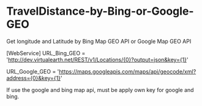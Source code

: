 # TravelDistance-by-Bing-or-Google-GEO
Get longitude and Latitude by Bing Map GEO API or Google Map GEO API

[WebService]
URL_Bing_GEO = 'http://dev.virtualearth.net/REST/v1/Locations/{0}?output=json&key={1}'

URL_Google_GEO = 'https://maps.googleapis.com/maps/api/geocode/xml?address={0}&key={1}'

If use the google and bing map api, must be apply own key for google and bing.

